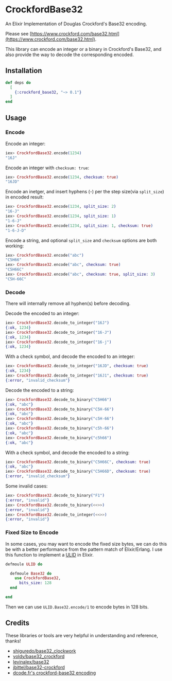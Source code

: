 # CrockfordBase32

An Elixir Implementation of Douglas Crockford's Base32 encoding.

Please see [https://www.crockford.com/base32.html](https://www.crockford.com/base32.html).

This library can encode an integer or a binary in Crockford's Base32, and also provide the way to decode the corresponding encoded.

## Installation

```elixir
def deps do
  [
    {:crockford_base32, "~> 0.1"}
  ]
end
```

## Usage

### Encode

Encode an integer:

```elixir
iex> CrockfordBase32.encode(1234)
"16J"
```

Encode an integer with `checksum: true`:

```elixir
iex> CrockfordBase32.encode(1234, checksum: true)
"16JD"
```

Encode an inetger, and insert hyphens (-) per the step size(via `split_size`) in encoded result:

```elixir
iex> CrockfordBase32.encode(1234, split_size: 2)
"16-J"
iex> CrockfordBase32.encode(1234, split_size: 1)
"1-6-J"
iex> CrockfordBase32.encode(1234, split_size: 1, checksum: true)
"1-6-J-D"
```

Encode a string, and optional `split_size` and `checksum` options are both working:

```elixir
iex> CrockfordBase32.encode("abc")
"C5H66"
iex> CrockfordBase32.encode("abc", checksum: true)
"C5H66C"
iex> CrockfordBase32.encode("abc", checksum: true, split_size: 3)
"C5H-66C"
```

### Decode

There will internally remove all hyphen(s) before decoding.

Decode the encoded to an integer:

```elixir
iex> CrockfordBase32.decode_to_integer("16J")
{:ok, 1234}
iex> CrockfordBase32.decode_to_integer("16-J")
{:ok, 1234}
iex> CrockfordBase32.decode_to_integer("16-j")
{:ok, 1234}
```

With a check symbol, and decode the encoded to an integer:

```elixir
iex> CrockfordBase32.decode_to_integer("16JD", checksum: true)
{:ok, 1234}
iex> CrockfordBase32.decode_to_integer("16J1", checksum: true)
{:error, "invalid_checksum"}
```

Decode the encoded to a string:

```elixir
iex> CrockfordBase32.decode_to_binary("C5H66")
{:ok, "abc"}
iex> CrockfordBase32.decode_to_binary("C5H-66")
{:ok, "abc"}
iex> CrockfordBase32.decode_to_binary("c5H-66")
{:ok, "abc"}
iex> CrockfordBase32.decode_to_binary("c5h-66")
{:ok, "abc"}
iex> CrockfordBase32.decode_to_binary("c5h66")
{:ok, "abc"}
```

With a check symbol, and decode the encoded to a string:

```elixir
iex> CrockfordBase32.decode_to_binary("C5H66C", checksum: true)
{:ok, "abc"}
iex> CrockfordBase32.decode_to_binary("C5H66D", checksum: true)
{:error, "invalid_checksum"}
```

Some invalid cases:

```elixir
iex> CrockfordBase32.decode_to_binary("F1")
{:error, "invalid"}
iex> CrockfordBase32.decode_to_binary(<<>>)
{:error, "invalid"}
iex> CrockfordBase32.decode_to_integer(<<>>)
{:error, "invalid"}
```

### Fixed Size to Encode

In some cases, you may want to encode the fixed size bytes, we can do this be with a better performance from the pattern match of Elixir/Erlang. I use this function to implement a [ULID](https://github.com/xinz/elixir_ulid) in Elixir.

```elixir
defmoule ULID do

  defmoule Base32 do
    use CrockfordBase32,
      bits_size: 128
  end

end
```

Then we can use `ULID.Base32.encode/1` to encode bytes in 128 bits.

## Credits

These libraries or tools are very helpful in understanding and reference, thanks!

- [shiguredo/base32_clockwork](https://github.com/shiguredo/base32_clockwork)
- [voldy/base32_crockford](https://github.com/voldy/base32_crockford)
- [levinalex/base32](https://github.com/levinalex/base32)
- [jbittel/base32-crockford](https://github.com/jbittel/base32-crockford)
- [dcode.fr's crockford-base32 encoding](https://www.dcode.fr/crockford-base-32-encoding)
